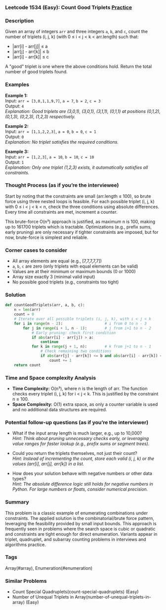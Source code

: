 ### Leetcode 1534 (Easy): Count Good Triplets [Practice](https://leetcode.com/problems/count-good-triplets)

### Description  
Given an array of integers `arr` and three integers `a`, `b`, and `c`, count the number of triplets (i, j, k) (with 0 ≤ i < j < k < arr.length) such that:
- |arr[i] - arr[j]| ≤ a
- |arr[j] - arr[k]| ≤ b
- |arr[i] - arr[k]| ≤ c

A "good" triplet is one where the above conditions hold. Return the total number of good triplets found.

### Examples  

**Example 1:**  
Input: `arr = [3,0,1,1,9,7]`, `a = 7`, `b = 2`, `c = 3`  
Output: `4`  
*Explanation: Good triplets are (3,0,1), (3,0,1), (3,1,1), (0,1,1) at positions (0,1,2), (0,1,3), (0,2,3), (1,2,3) respectively.*

**Example 2:**  
Input: `arr = [1,1,2,2,3]`, `a = 0`, `b = 0`, `c = 1`  
Output: `0`  
*Explanation: No triplet satisfies the required conditions.*

**Example 3:**  
Input: `arr = [1,2,3]`, `a = 10`, `b = 10`, `c = 10`  
Output: `1`  
*Explanation: Only one triplet (1,2,3) exists, it automatically satisfies all constraints.*

### Thought Process (as if you’re the interviewee)  
Start by noting that the constraints are small (arr.length ≤ 100), so brute force using three nested loops is feasible. For each possible triplet (i, j, k) with 0 ≤ i < j < k < n, check the three conditions using absolute differences. Every time all constraints are met, increment a counter.

This brute-force O(n³) approach is justified, as maximum n is 100, making up to 161700 triplets which is tractable. Optimizations (e.g., prefix sums, early pruning) are only necessary if tighter constraints are imposed, but for now, brute-force is simplest and reliable.

### Corner cases to consider  
- All array elements are equal (e.g., [7,7,7,7,7])  
- `a`, `b`, `c` are zero (only triplets with equal elements can be valid)  
- Values are at their minimum or maximum bounds (0 or 1000)  
- Array size exactly 3 (minimal valid input)  
- No possible good triplets (e.g., constraints too tight)

### Solution

```python
def countGoodTriplets(arr, a, b, c):
    n = len(arr)
    count = 0
    # Iterate over all possible triplets (i, j, k), with i < j < k
    for i in range(n - 2):                   # i from 0 to n - 3
        for j in range(i + 1, n - 1):        # j from i+1 to n - 2
            # Early pruning: check first condition
            if abs(arr[i] - arr[j]) > a:
                continue
            for k in range(j + 1, n):        # k from j+1 to n - 1
                # Check remaining two conditions
                if abs(arr[j] - arr[k]) <= b and abs(arr[i] - arr[k]) <= c:
                    count += 1
    return count
```

### Time and Space complexity Analysis  

- **Time Complexity:** O(n³), where n is the length of arr. The function checks every triplet (i, j, k) for i < j < k. This is justified by the constraint n ≤ 100.
- **Space Complexity:** O(1) extra space, as only a counter variable is used and no additional data structures are required.

### Potential follow-up questions (as if you’re the interviewer)  

- What if the input array length is much larger, e.g., up to 10,000?  
  *Hint: Think about pruning unnecessary checks early, or leveraging value ranges for faster lookup (e.g., prefix sums or segment trees).*

- Could you return the triplets themselves, not just their count?  
  *Hint: Instead of incrementing the count, store each valid (i, j, k) or the values (arr[i], arr[j], arr[k]) in a list.*

- How does your solution behave with negative numbers or other data types?  
  *Hint: The absolute difference logic still holds for negative numbers in Python. For large numbers or floats, consider numerical precision.*

### Summary
This problem is a classic example of enumerating combinations under constraints. The applied solution is the combinatorial/brute force pattern, leveraging the feasibility provided by small input bounds. This approach is frequently seen in problems where the search space is cubic or quadratic and constraints are tight enough for direct enumeration. Variants appear in triplet, quadruplet, and subarray counting problems in interviews and algorithms practice.

### Tags
Array(#array), Enumeration(#enumeration)

### Similar Problems
- Count Special Quadruplets(count-special-quadruplets) (Easy)
- Number of Unequal Triplets in Array(number-of-unequal-triplets-in-array) (Easy)
